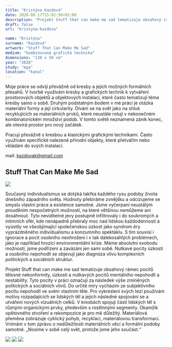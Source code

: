 ```yaml
---
title: "Kristýna Kazdová"
date: 2020-08-17T15:02:56+02:00
description: "Projekt Stuff that can make me sad tematizuje obsahový rámec pocitů tělesné nekonformity, úzkosti a nutkavých pocitů mentálního nepohodlí a nestability."
draft: false
url: "kristyna-kazdova"

name: "Kristýna"
surname: "Kazdová"
artwork: "Stuff That Can Make Me Sad"
medium: "kombinovaná grafická technika"
dimensions: "130 x 50 cm"
year: "2020"
study: "mga"
location: "kanal"
---
```


Moje práce se odvíjí převážně od kresby a jejích možných formálních přesahů. V tvorbě využívám kresby a grafických technik k vytváření prostorových objektů a objektových instalací, které často tematizují téma kresby samo o sobě. Druhým podstatným bodem v mé práci je otázka materiální formy a její cirkularity. Dívám se na svět jako na shluk recyklujících se materiálních prvků, které neustále rotují v nekonečném kombinatorickém množství podob. V tomto světě neznamená zánik konec, ale otevírá prostor pro nový začátek. 

Pracuji převážně s kresbou a klasickými grafickými technikami. Často využívám specifické nalezené přírodní objekty, které přetvářím nebo vkládám do svých instalací.

mail: kazdovak@gmail.com

## Stuff That Can Make Me Sad

![](/2020/kazdova/1.jpg)

Současný individualismus se dotýká takřka každého rysu podoby života dnešního západního světa. Hodnoty přebíráme zvnějšku a odcizujeme se smyslu vlastní práce a existence samotné. Jsme vyčerpaní neustálým prouděním nespočetných možností, na které většinou nemůžeme ani dosáhnout. Tyto neviditelné jevy postupně infiltrovaly i do soukromých a intimních sfér, kde nenápadně přebraly moc nad lidskou každodenností a vyústily ve všeobjímající společenskou úzkost jako syndrom éry vyprázdněného individualismu a konzumního spektáklu. S tím souvisí i ignorace a pocit osobního neohrožení i v tak dalekosáhlých problémech, jako je například hrozící environmentální krize. Máme absolutní svobodu možností, jsme podřízeni a zavázáni jen sami sobě. Nutkavé pocity úzkosti a osobního nepohodlí se objevují jako diagnóza vlivu komplexních politických a sociálních struktur.

Projekt Stuff that can make me sad tematizuje obsahový rámec pocitů tělesné nekonformity, úzkosti a nutkavých pocitů mentálního nepohodlí a nestability. Tyto pocity v práci označuji za následek výše zmíněných politických a sociálních vlivů. Do určité míry vycházím ze subjektivního pocitu nepohodlí ve svém vlastním těle. Pro vykreslení svých tezí používám motivy rozpadajících se lidských těl a jejich následné spojování se a utváření nových vizuálních celků. V kresbách spojuji části lidských těl s různými organickými prvky, především s rostlinnými segmenty. Okamžik opětovného stvoření a rekompozice je pro mě důležitý. Materiálová přeměna zobrazuje cyklický pohyb, recyklaci, materiálovou transformaci. Vnímám v tom zprávu o nedůležitosti materiálních věcí a formální podoby samotné. „Nosíme v sobě celý svět, protože jsme jeho součást.“

![](/2020/kazdova/2.jpg)
![](/2020/kazdova/3.jpg)
![](/2020/kazdova/4.jpg)
